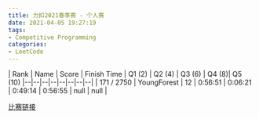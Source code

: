 ```yaml
---
title: 力扣2021春季赛 - 个人赛
date: 2021-04-05 19:27:19
tags:
- Competitive Programming
categories:
- LeetCode
---
```


| Rank |	Name |	Score |	Finish Time | 	Q1 (2) |	Q2 (4) |	Q3 (6) |	Q4 (8)| Q5 (10)
|--|--|--|--|--|--|--|--|
| 171 / 2750 | YoungForest | 12 | 0:56:51 | 0:06:21 | 0:49:14 | 0:56:55 | null | null |

[比赛链接](https://leetcode-cn.com/contest/season/2021-spring/ranking/solo/)



##

##

## 